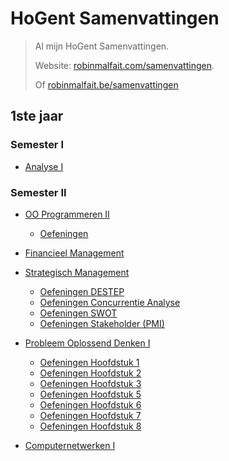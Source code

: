 # HoGent Samenvattingen

> Al mijn HoGent Samenvattingen.
>
> Website: [robinmalfait.com/samenvattingen](http://robinmalfait.com/samenvattingen).
>
> Of [robinmalfait.be/samenvattingen](http://robinmalfait.be/samenvattingen)

## 1ste jaar

### Semester I

* [Analyse I](1ste-jaar/semester-I/Analyse-I.md)

### Semester II

* [OO Programmeren II](1ste-jaar/semester-II/OO-Progammeren-II.md)
	* [Oefeningen](1ste-jaar/semester-II/Oefeningen-OO-Programmeren-II/index.md)
	
* [Financieel Management](1ste-jaar/semester-II/Financieel-Management.md)

* [Strategisch Management](1ste-jaar/semester-II/Strategisch-Management.md)
	* [Oefeningen DESTEP](1ste-jaar/semester-II/Oefeningen-Strategisch-Management/Oefeningen-DESTEP.md)
	* [Oefeningen Concurrentie Analyse](1ste-jaar/semester-II/Oefeningen-Strategisch-Management/Oefeningen-Concurrentie-Analyse.md)
	* [Oefeningen SWOT](1ste-jaar/semester-II/Oefeningen-Strategisch-Management/Oefeningen-SWOT.md)
	* [Oefeningen Stakeholder (PMI)](1ste-jaar/semester-II/Oefeningen-Strategisch-Management/Oefeningen-PMI.md)

* [Probleem Oplossend Denken I](1ste-jaar/semester-II/Probleem-Oplossend-Denken-I.md)
	* [Oefeningen Hoofdstuk 1](1ste-jaar/semester-II/Oefeningen-Probleem-Oplossend-Denken-I/1.4.oefeningen.md)
	* [Oefeningen Hoofdstuk 2](1ste-jaar/semester-II/Oefeningen-Probleem-Oplossend-Denken-I/2.3.oefeningen.md)
	* [Oefeningen Hoofdstuk 3](1ste-jaar/semester-II/Oefeningen-Probleem-Oplossend-Denken-I/3.4.oefeningen.md)
	* [Oefeningen Hoofdstuk 5](1ste-jaar/semester-II/Oefeningen-Probleem-Oplossend-Denken-I/5.6.oefeningen.md)
	* [Oefeningen Hoofdstuk 6](1ste-jaar/semester-II/Oefeningen-Probleem-Oplossend-Denken-I/6.5.oefeningen.md)
	* [Oefeningen Hoofdstuk 7](1ste-jaar/semester-II/Oefeningen-Probleem-Oplossend-Denken-I/7.4.oefeningen.md)
	* [Oefeningen Hoofdstuk 8](1ste-jaar/semester-II/Oefeningen-Probleem-Oplossend-Denken-I/8.5.oefeningen.md)

* [Computernetwerken I](1ste-jaar/semester-II/Computernetwerken-I.md)
